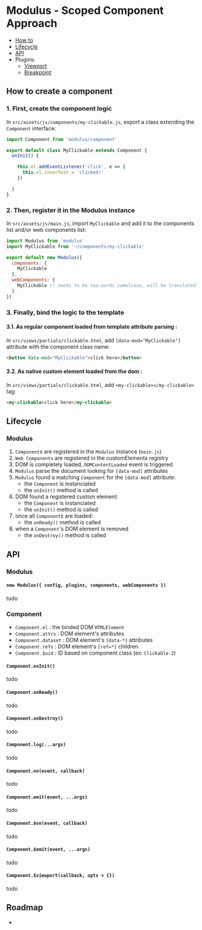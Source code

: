 # Modulus - Scoped Component Approach

- [How to](#how-to-create-a-component)
- [Lifecycle](#lifecycle)
- [API](#api)
- Plugins:
  - [Viewport](modulus/viewport.md)
  - [Breakpoint](modulus/breakpoint.md)


## How to create a component

### 1. First, create the component logic

In `src/assets/js/components/my-clickable.js`, export a class extending the `Component` interface:
```js
import Component from 'modulus/component'

export default class MyClickable extends Component {
  onInit() {

    this.el.addEventListener('click', e => {
      this.el.innerText = 'clicked!'
    })

  }
}
```

### 2. Then, register it in the Modulus instance

In `src/assets/js/main.js`, import `MyClickable` and add it to the components list and/or web components list:
```js
import Modulus from 'modulus'
import MyClickable from '~/components/my-clickable'

export default new Modulus({
  components: {
    MyClickable
  },
  webComponents: {
    MyClickable // needs to be two-words camelcase, will be translated to 'my-clickable'
  }
})
```


### 3. Finally, bind the logic to the template

#### 3.1. As regular component loaded from template attribute parsing :

In `src/views/partials/clickable.html`, add `[data-mod="MyClickable"]` attribute with the component class name:
```html
<button data-mod="MyClickable">click here</button>
```

#### 3.2. As native custom element loaded from the dom :

In `src/views/partials/clickable.html`, add `<my-clickable></my-clickable>` tag:
```html
<my-clickable>click here</my-clickable>
```


## Lifecycle

### Modulus

1. `Component`s are registered in the `Modulus` instance (`main.js`)
2. `Web Components` are registered in the customElements registry
3. DOM is completely loaded, `DOMContentLoaded` event is triggered
4. `Modulus` parse the document looking for `[data-mod]` attributes
5. `Modulus` found a matching `Component` for the `[data-mod]` attribute:
    - the `Component` is instanciated
    - the `onInit()` method is called
6. DOM found a registered custom element:
    - the `Component` is instanciated
    - the `onInit()` method is called
7. once all `Component`s are loaded:
    - the `onReady()` method is called
8. when a `Component`'s DOM element is removed
    - the `onDestroy()` method is called


## API

### Modulus

#### `new Modulus({ config, plugins, components, webComponents })`

todo

### Component

- `Component.el` : the binded DOM `HTMLElement`
- `Component.attrs` : DOM element's attributes
- `Component.dataset` : DOM element's `[data-*]` attributes
- `Component.refs` : DOM element's `[ref=*]` children
- `Component.$uid` : ID based on component class (ex: `Clickable-2`)

#### `Component.onInit()`

todo

#### `Component.onReady()`

todo

#### `Component.onDestroy()`

todo

#### `Component.log(...args)`

todo

#### `Component.on(event, callback)`

todo

#### `Component.emit(event, ...args)`

todo

#### `Component.$on(event, callback)`

todo

#### `Component.$emit(event, ...args)`

todo

#### `Component.$viewport(callback, opts = {})`

todo


## Roadmap

- 